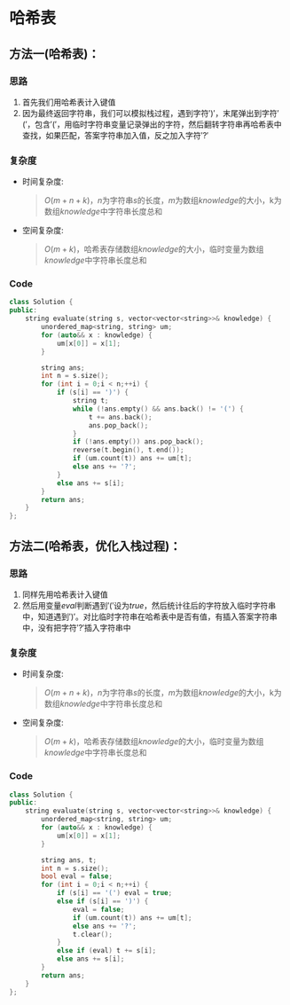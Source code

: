 # 哈希表
## 方法一(哈希表)：
### 思路
1. 首先我们用哈希表计入键值
2. 因为最终返回字符串，我们可以模拟栈过程，遇到字符$')'$，末尾弹出到字符$'('$，包含$'('$，用临时字符串变量记录弹出的字符，然后翻转字符串再哈希表中查找，如果匹配，答案字符串加入值，反之加入字符$'?'$

### 复杂度
- 时间复杂度:
  > $O(m+n+k)$，$n$为字符串$s$的长度，$m$为数组$knowledge$的大小，k为数组$knowledge$中字符串长度总和
- 空间复杂度:
  > $O(m+k)$，哈希表存储数组$knowledge$的大小，临时变量为数组$knowledge$中字符串长度总和

### Code
```C++ []
class Solution {
public:
    string evaluate(string s, vector<vector<string>>& knowledge) {
        unordered_map<string, string> um;
        for (auto&& x : knowledge) {
            um[x[0]] = x[1];
        }

        string ans;
        int n = s.size();
        for (int i = 0;i < n;++i) {
            if (s[i] == ')') {
                string t;
                while (!ans.empty() && ans.back() != '(') {
                    t += ans.back();
                    ans.pop_back();
                }
                if (!ans.empty()) ans.pop_back();
                reverse(t.begin(), t.end());
                if (um.count(t)) ans += um[t];
                else ans += '?';
            }
            else ans += s[i];
        }
        return ans;
    }
};
```
## 方法二(哈希表，优化入栈过程)：
### 思路
1. 同样先用哈希表计入键值
2. 然后用变量$eval$判断遇到$'('$设为$true$，然后统计往后的字符放入临时字符串中，知道遇到$')'$。对比临时字符串在哈希表中是否有值，有插入答案字符串中，没有把字符$'?'$插入字符串中

### 复杂度
- 时间复杂度:
  > $O(m+n+k)$，$n$为字符串$s$的长度，$m$为数组$knowledge$的大小，k为数组$knowledge$中字符串长度总和
- 空间复杂度:
  > $O(m+k)$，哈希表存储数组$knowledge$的大小，临时变量为数组$knowledge$中字符串长度总和

### Code
```C++ []
class Solution {
public:
    string evaluate(string s, vector<vector<string>>& knowledge) {
        unordered_map<string, string> um;
        for (auto&& x : knowledge) {
            um[x[0]] = x[1];
        }

        string ans, t;
        int n = s.size();
        bool eval = false;
        for (int i = 0;i < n;++i) {
            if (s[i] == '(') eval = true;
            else if (s[i] == ')') {
                eval = false;
                if (um.count(t)) ans += um[t];
                else ans += '?';
                t.clear();
            }
            else if (eval) t += s[i];
            else ans += s[i];
        }
        return ans;
    }
};
```